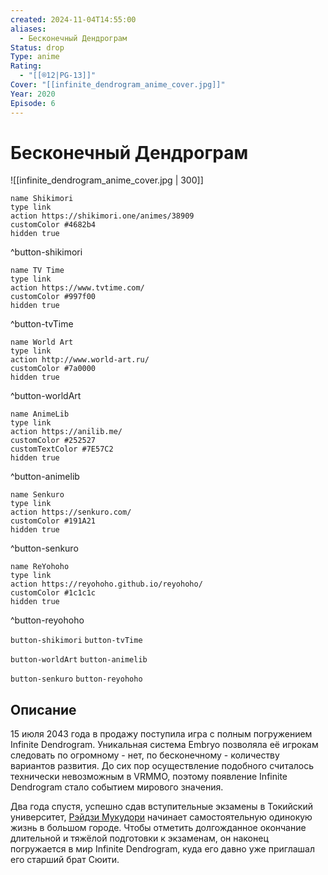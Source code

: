 ```yaml
---
created: 2024-11-04T14:55:00
aliases:
  - Бесконечный Дендрограм
Status: drop
Type: anime
Rating:
  - "[[®️12|PG-13]]"
Cover: "[[infinite_dendrogram_anime_cover.jpg]]"
Year: 2020
Episode: 6
---
```


# Бесконечный Дендрограм

![[infinite_dendrogram_anime_cover.jpg | 300]]

```button
name Shikimori
type link
action https://shikimori.one/animes/38909
customColor #4682b4
hidden true
```
^button-shikimori

```button
name TV Time
type link
action https://www.tvtime.com/
customColor #997f00
hidden true
```
^button-tvTime

```button
name World Art
type link
action http://www.world-art.ru/
customColor #7a0000
hidden true
```
^button-worldArt

```button
name AnimeLib
type link
action https://anilib.me/
customColor #252527
customTextColor #7E57C2
hidden true
```
^button-animelib

```button
name Senkuro
type link
action https://senkuro.com/
customColor #191A21
hidden true
```
^button-senkuro

```button
name ReYohoho
type link
action https://reyohoho.github.io/reyohoho/
customColor #1c1c1c
hidden true
```
^button-reyohoho

`button-shikimori` `button-tvTime`

`button-worldArt` `button-animelib`

`button-senkuro` `button-reyohoho`

## Описание

15 июля 2043 года в продажу поступила игра с полным погружением Infinite Dendrogram. Уникальная система Embryo позволяла её игрокам следовать по огромному - нет, по бесконечному - количеству вариантов развития. До сих пор осуществление подобного считалось технически невозможным в VRMMO, поэтому появление Infinite Dendrogram стало событием мирового значения.

Два года спустя, успешно сдав вступительные экзамены в Токийский университет, [Рэйдзи Мукудори](https://shikimori.one/characters/158958-reiji-mukudori) начинает самостоятельную одинокую жизнь в большом городе. Чтобы отметить долгожданное окончание длительной и тяжёлой подготовки к экзаменам, он наконец погружается в мир Infinite Dendrogram, куда его давно уже приглашал его старший брат Сюити.
